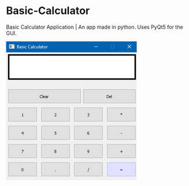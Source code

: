 # Basic-Calculator
Basic Calculator Application | An app made in python. Uses PyQt5 for the GUI.

![Alt text](./res/Capture-Calculator.png)
